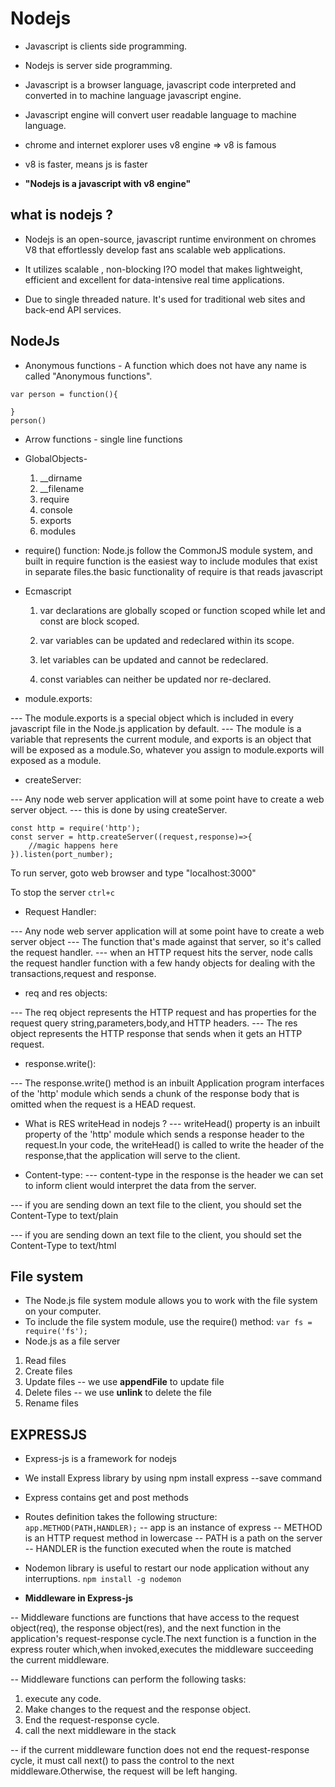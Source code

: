 # Nodejs

* Javascript is clients side programming.

* Nodejs is server side programming.

* Javascript is a browser language, javascript code interpreted and converted in to machine language javascript engine.

* Javascript engine will convert user readable language to machine language.

* chrome and internet explorer uses v8 engine => v8 is famous

* v8 is faster, means js is faster

* **"Nodejs is a javascript with v8 engine"**

## what is nodejs ?

* Nodejs is an open-source, javascript runtime environment on chromes V8 that effortlessly develop fast ans scalable web applications.

* It utilizes scalable , non-blocking I?O model that makes lightweight, efficient and excellent for data-intensive real time applications.

* Due to single threaded nature. It's used for traditional web sites and back-end API services.

## NodeJs

* Anonymous functions - A function which does not have any name is called "Anonymous functions".

```anonymous
var person = function(){

}
person()
```

* Arrow functions - single line functions

* GlobalObjects-
    1. __dirname
    2. __filename
    3. require
    4. console
    5. exports
    6. modules

* require() function:
    Node.js follow the CommonJS module system, and built in require function is the easiest way to include modules that exist in separate files.the basic functionality of require is that reads javascript

* Ecmascript

    1. var declarations are globally scoped or function scoped while let and const are block scoped.

    2. var variables can be updated and redeclared within its scope.

    3. let variables can be updated and cannot be redeclared.

    4. const variables can neither be updated nor re-declared.

* module.exports:

--- The module.exports is a special object which is included in every javascript file in the Node.js application by default.
--- The module is a variable that represents the current module, and exports is an object that will be exposed as a module.So, whatever you assign to module.exports will exposed as a module.

* createServer:

--- Any node web server application will at some point have to create a web server object.
--- this is done by using createServer.

```example
const http = require('http');
const server = http.createServer((request,response)=>{
    //magic happens here
}).listen(port_number);
```

To run server, goto web browser and type "localhost:3000"

To stop the server
```ctrl+c```

* Request Handler:

--- Any node web server application will at some point have to create a web server object
--- The function that's made against that server, so it's called the request handler.
--- when an HTTP request hits the server, node calls the request handler function with a few handy objects for dealing with the transactions,request and response.

* req and res objects:

--- The req object represents the HTTP request and has properties for the request query string,parameters,body,and HTTP headers.
--- The res object represents the HTTP response that sends when it gets an HTTP request.

* response.write():

--- The response.write() method is an inbuilt Application program interfaces of the 'http' module which sends a chunk of the response body that is omitted when the request is a HEAD request.

* What is RES writeHead in nodejs ?
--- writeHead() property is an inbuilt property of the 'http' module which sends a response header to the request.In your code, the writeHead() is called to write the header of the response,that the application will serve to the client.

* Content-type:
--- content-type in the response is the header we can set to inform client would interpret the data from the server.

--- if you are sending down an text file to the client, you should set the Content-Type to text/plain

--- if you are sending down an text file to the client, you should set the Content-Type to text/html

## File system

* The Node.js file system module allows you to work with the file system on your computer.
* To include the file system module, use the require() method: ```var fs = require('fs');```
* Node.js as a file server

1. Read files
2. Create files
3. Update files -- we use **appendFile** to update file
4. Delete files -- we use **unlink** to delete the file
5. Rename files

## EXPRESSJS

* Express-js is a framework for nodejs
* We install Express library by using npm install express --save command
* Express contains get and post methods
* Routes definition takes the following structure:
```app.METHOD(PATH,HANDLER);```
    -- app is an instance of express
    -- METHOD is an HTTP request method in lowercase
    -- PATH is a path on the server
    -- HANDLER is the function executed when the route is matched
* Nodemon library is useful to restart our node application without any interruptions.
```npm install -g nodemon```

* **Middleware in Express-js**

-- Middleware functions are functions that have access to the request object(req), the response object(res), and the next function in the application's request-response cycle.The next function is a function in the express router which,when invoked,executes the middleware succeeding the current middleware.

-- Middleware functions can perform the following tasks:

1. execute any code.
2. Make changes to the request and the response object.
3. End the request-response cycle.
4. call the next middleware in the stack

-- if the current middleware function does not end the request-response cycle, it must call next() to pass the control to the next middleware.Otherwise, the request will be left hanging.

